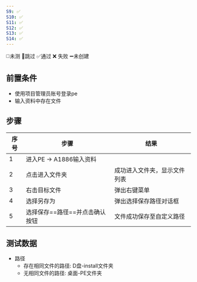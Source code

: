```yaml
---
S9: ✅
S10: ✅
S11: ✅
S12: ✅
S13: ✅
S14: ✅
---
```

◻️未测    🚫跳过     ✅通过    ❌ 失败    ➖未创建

## 前置条件

- 使用项目管理员账号登录pe
- 输入资料中存在文件

## 步骤

| 序号  | 步骤                | 结果             |
| --- | ----------------- | -------------- |
| 1   | 进入PE -> A1886输入资料 |                |
| 2   | 点击进入文件夹           | 成功进入文件夹，显示文件列表 |
| 3   | 右击目标文件            | 弹出右键菜单         |
| 4   | 选择另存为             | 弹出选择保存路径对话框    |
| 5   | 选择保存==路径==并点击确认按钮 | 文件成功保存至自定义路径   |

## 测试数据

- 路径
	- 存在相同文件的路径: D盘-install文件夹
	- 无相同文件的路径: 桌面-PE文件夹
